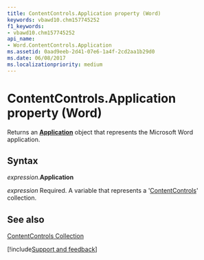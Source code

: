 ```yaml
---
title: ContentControls.Application property (Word)
keywords: vbawd10.chm157745252
f1_keywords:
- vbawd10.chm157745252
api_name:
- Word.ContentControls.Application
ms.assetid: 0aad9eeb-2d41-07e6-1a4f-2cd2aa1b29d0
ms.date: 06/08/2017
ms.localizationpriority: medium
---
```



# ContentControls.Application property (Word)

Returns an **[Application](Word.Application.md)** object that represents the Microsoft Word application.


## Syntax

_expression_.**Application**

_expression_ Required. A variable that represents a '[ContentControls](Word.ContentControls.md)' collection.


## See also


[ContentControls Collection](Word.ContentControls.md)

[!include[Support and feedback](~/includes/feedback-boilerplate.md)]